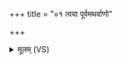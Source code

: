 +++
title = "०१ त्वया पूर्वमथर्वाणो"

+++
<details><summary>मूलम् (VS)</summary>

त्वया॒ पूर्व॒मथ॑र्वाणो ज॒घ्नू रक्षां॑स्योषधे। त्वया॑ जघान क॒श्यप॒स्त्वया॒ कण्वो॑ अ॒गस्त्यः॑ ॥
</details>